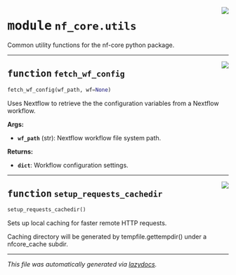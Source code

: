 <!-- markdownlint-disable -->

<a href="../../../../../../tools/nf_core/utils.py#L0"><img align="right" style="float:right;" src="https://img.shields.io/badge/-source-cccccc?style=flat-square"></a>

# <kbd>module</kbd> `nf_core.utils`

Common utility functions for the nf-core python package.

---

<a href="../../../../../../tools/nf_core/utils.py#L13"><img align="right" style="float:right;" src="https://img.shields.io/badge/-source-cccccc?style=flat-square"></a>

## <kbd>function</kbd> `fetch_wf_config`

```python
fetch_wf_config(wf_path, wf=None)
```

Uses Nextflow to retrieve the the configuration variables from a Nextflow workflow.

**Args:**

- <b>`wf_path`</b> (str): Nextflow workflow file system path.

**Returns:**

- <b>`dict`</b>: Workflow configuration settings.

---

<a href="../../../../../../tools/nf_core/utils.py#L70"><img align="right" style="float:right;" src="https://img.shields.io/badge/-source-cccccc?style=flat-square"></a>

## <kbd>function</kbd> `setup_requests_cachedir`

```python
setup_requests_cachedir()
```

Sets up local caching for faster remote HTTP requests.

Caching directory will be generated by tempfile.gettempdir() under a nfcore_cache subdir.

---

_This file was automatically generated via [lazydocs](https://github.com/ml-tooling/lazydocs)._
